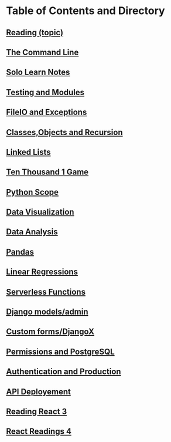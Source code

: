 # Table of Contents and Directory

## [Reading (topic)](first-reading)

## [The Command Line](the-command-line)

## [Solo Learn Notes](solo-learn-notes)

## [Testing and Modules](testing-and-modules)

## [FileIO and Exceptions](fileio-exceptions)

## [Classes,Objects and Recursion](classes-objects-recursion)

## [Linked Lists](/linked-lists/README.md)

## [Ten Thousand 1 Game](/401-notes-python/ten-thousand-game-1.md)

## [Python Scope](/401-notes-python/python-scope.md)

## [Data Visualization](/401-notes-python/data-visualization.md)

## [Data Analysis](/401-notes-python/data-analysis.md)

## [Pandas](/401-notes-python/TOPIC.md)

## [Linear Regressions](/401-notes-python/linear-regressions.md)

## [Serverless Functions](/401-notes-python/serverless-functions.md)

## [Django models/admin](/401-notes-python/django-models.md)

## [Custom forms/DjangoX](/401-notes-python/class-29.md)

## [Permissions and PostgreSQL](/401-notes-python/class-32.md)

## [Authentication and Production](/401-notes-python/class-33.md)

## [API Deployement](/401-notes-python/api-deployement.md)

## [Reading React 3](/401-notes-python/react-reading-3.md)

## [React Readings 4](./react-reading-4.md)